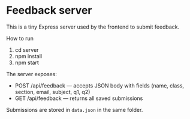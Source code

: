 # Feedback server

This is a tiny Express server used by the frontend to submit feedback.

How to run

1. cd server
2. npm install
3. npm start

The server exposes:
- POST /api/feedback  — accepts JSON body with fields (name, class, section, email, subject, q1, q2)
- GET /api/feedback   — returns all saved submissions

Submissions are stored in `data.json` in the same folder.
